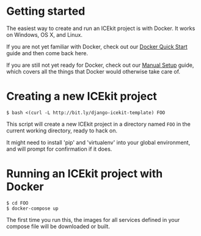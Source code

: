 # Getting started

The easiest way to create and run an ICEkit project is with Docker. It works
on Windows, OS X, and Linux.

If you are not yet familiar with Docker, check out our [Docker Quick Start][0]
guide and then come back here.

If you are still not yet ready for Docker, check out our [Manual Setup][1]
guide, which covers all the things that Docker would otherwise take care of.

[0]: https://github.com/ixc/django-icekit/docs/docker-quick-start.md
[1]: https://github.com/ixc/django-icekit/docs/manual-setup-guide.md

# Creating a new ICEkit project

    $ bash <(curl -L http://bit.ly/django-icekit-template) FOO

This script will create a new ICEkit project in a directory named `FOO` in the
current working directory, ready to hack on.

It might need to install 'pip' and 'virtualenv' into your global environment,
and will prompt for confirmation if it does.

# Running an ICEkit project with Docker

    $ cd FOO
    $ docker-compose up

The first time you run this, the images for all services defined in your
compose file will be downloaded or built.
